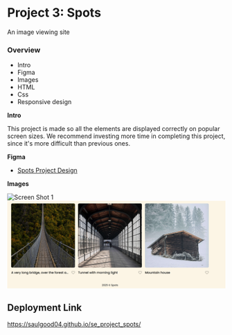 # Project 3: Spots

An image viewing site

### Overview

- Intro
- Figma
- Images
- HTML
- Css
- Responsive design

**Intro**

This project is made so all the elements are displayed correctly on popular screen sizes. We recommend investing more time in completing this project, since it's more difficult than previous ones.

**Figma**

- [Spots Project Design](https://www.figma.com/file/BBNm2bC3lj8QQMHlnqRsga/Sprint-3-Project-%E2%80%94-Spots?type=design&node-id=2%3A60&mode=design&t=afgNFybdorZO6cQo-1)

**Images**

![Screen Shot 1](./images/images/ss1.png)
![Screen Shot 1](./images/ss2.png)

## Deployment Link

https://saulgood04.github.io/se_project_spots/
